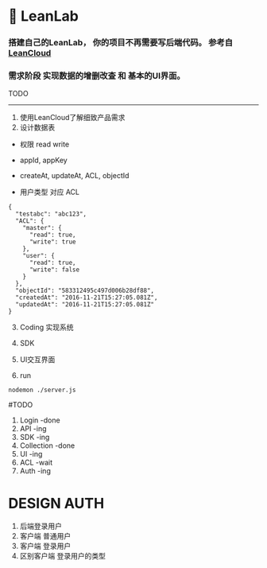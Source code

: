 # :dragon_face: LeanLab

### 搭建自己的LeanLab， 你的项目不再需要写后端代码。 参考自[LeanCloud](https://leancloud.cn/)

### 需求阶段 实现数据的增删改查 和 基本的UI界面。

TODO
***

1. 使用LeanCloud了解细致产品需求
2. 设计数据表


- 权限 read write
- appId, appKey
- createAt, updateAt, ACL, objectId

- 用户类型 对应 ACL

```
{
  "testabc": "abc123",
  "ACL": {
    "master": {
      "read": true,
      "write": true
    },
    "user": {
      "read": true,
      "write": false
    }
  },
  "objectId": "583312495c497d006b28df88",
  "createdAt": "2016-11-21T15:27:05.081Z",
  "updatedAt": "2016-11-21T15:27:05.081Z"
}
```

3. Coding 实现系统
4. SDK
4. UI交互界面

5. run
```
nodemon ./server.js
```





#TODO
1. Login -done
2. API -ing
3. SDK -ing
4. Collection -done
5. UI -ing
6. ACL -wait
7. Auth -ing


# DESIGN AUTH

1. 后端登录用户
2. 客户端 普通用户
3. 客户端 登录用户
4. 区别客户端 登录用户的类型

